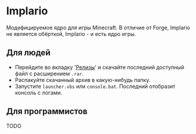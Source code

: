 # Implario
Модифицируемое ядро для игры Minecraft.
В отличие от Forge, Implario не является обёрткой, Implario - и есть ядро игры.

## Для людей

* Перейдите во вкладку '[Релизы](https://github.com/DelfikPro/Implario/releases)' и скачайте последний доступный файл с расширением `.rar`.
* Распакуйте скачанный архив в какую-нибудь папку.
* Запустите `launcher.vbs` или `console.bat`. Последний отобразит консоль с логами.


## Для программистов
TODO
